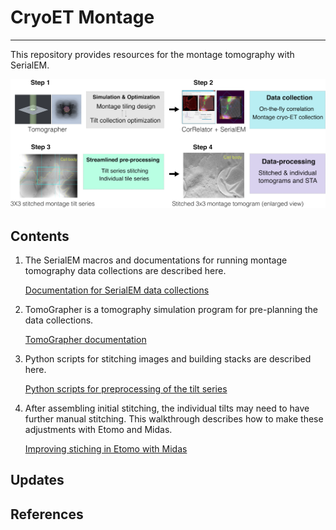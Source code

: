 # CryoET Montage
---

This repository provides resources for the montage tomography with SerialEM.

![Overview of Cryo Montage](images/SupplementaryFigure_1_small.png)

## Contents

1. The SerialEM macros and documentations for running montage tomography data collections are described here.

	[Documentation for SerialEM data collections](SerialEM/README.md)
	

2. TomoGrapher is a tomography simulation program for pre-planning the data collections.

	[TomoGrapher documentation](TomoGrapher/README.md)

3. Python scripts for stitching images and building stacks are described here.

	[Python scripts for preprocessing of the tilt series](Python/README.md)

4. After assembling initial stitching, the individual tilts may need to have further manual stitching.  This walkthrough describes how to make these adjustments with Etomo and Midas.

	[Improving stiching in Etomo with Midas](MidasGuide/README.md)

## Updates

## References

